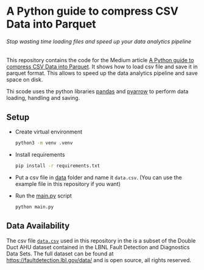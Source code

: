 # A Python guide to compress CSV Data into Parquet

###### Stop wasting time loading files and speed up your data analytics pipeline

This repository contains the code for the Medium article [A Python guide to compress CSV Data into Parquet](https://robertochiosa.medium.com/a-python-guide-to-compress-csv-data-into-parquet-8c797136aa38).
It shows how to load csv file and save it in parquet format. This allows to speed up the data analytics pipeline and
save space on disk. 

Thi scode uses the python libraries [pandas](https://pandas.pydata.org/)
and [pyarrow](https://arrow.apache.org/docs/python/) to perform data loading, handling and saving.

## Setup

* Create virtual environment
    ```bash
    python3 -m venv .venv
    ```
* Install requirements
    ```bash
    pip install -r requirements.txt
    ```

* Put a csv file in [data](./data) folder and name it `data.csv`. (You can use the example file in this repository if you want)
* Run the [main.py](main.py) script
    ```bash
    python main.py
    ```

## Data Availability

The csv file [`data.csv`](./data/data.csv) used in this repository in the is a subset of the Double Duct AHU dataset
contained in the
LBNL Fault Detection and Diagnostics Data Sets. The full dataset can be found at https://faultdetection.lbl.gov/data/
and is open source, all rights reserved.


